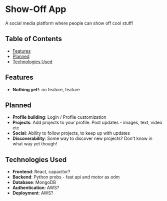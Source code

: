 # Show-Off App

A social media platform where people can show off cool stuff!

## Table of Contents
- [Features](#features)
- [Planned](#planned)
- [Technologies Used](#technologies-used)

## Features
- **Nothing yet!**: no feature, feature 

## Planned
- **Profile building**: Login / Profile customization
- **Projects**: Add projects to your profile. Post updates - images, text, video etc
- **Social**: Ability to follow projects, to keep up with updates
- **Discoverability**: Some way to discover new projects? Don't know in what way yet though!

## Technologies Used
- **Frontend**: React, capacitor?
- **Backend**: Python probs - fast api and motor as odm
- **Database**: MongoDB
- **Authentication**: AWS?
- **Deployment**: AWS?